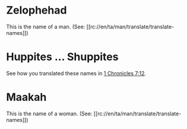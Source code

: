 # Zelophehad

This is the name of a man. (See: [[rc://en/ta/man/translate/translate-names]])

# Huppites ... Shuppites

See how you translated these names in [1 Chronicles 7:12](../07/12.md).

# Maakah

This is the name of a woman. (See: [[rc://en/ta/man/translate/translate-names]])

